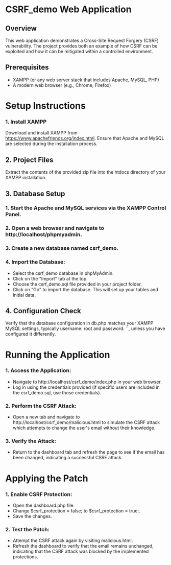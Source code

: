 # CSRF_demo Web Application
## Overview
This web application demonstrates a Cross-Site Request Forgery (CSRF) vulnerability. The project provides both an example of how CSRF can be exploited and how it can be mitigated within a controlled environment.

## Prerequisites
- XAMPP (or any web server stack that includes Apache, MySQL, PHP)
- A modern web browser (e.g., Chrome, Firefox)

# Setup Instructions
### 1. Install XAMPP
Download and install XAMPP from https://www.apachefriends.org/index.html. Ensure that Apache and MySQL are selected during the installation process.

## 2. Project Files
Extract the contents of the provided zip file into the htdocs directory of your XAMPP installation.

## 3. Database Setup
### 1. Start the Apache and MySQL services via the XAMPP Control Panel.
### 2. Open a web browser and navigate to http://localhost/phpmyadmin.
### 3. Create a new database named csrf_demo.
### 4. Import the Database:
- Select the csrf_demo database in phpMyAdmin.
- Click on the "Import" tab at the top.
- Choose the csrf_demo.sql file provided in your project folder.
- Click on "Go" to import the database. This will set up your tables and initial data.
## 4. Configuration Check
Verify that the database configuration in db.php matches your XAMPP MySQL settings, typically username: root and password: ``, unless you have configured it differently.

# Running the Application
### 1. Access the Application:
- Navigate to http://localhost/csrf_demo/index.php in your web browser.
- Log in using the credentials provided (if specific users are included in the csrf_demo.sql, use those credentials).
### 2. Perform the CSRF Attack:
- Open a new tab and navigate to http://localhost/csrf_demo/malicious.html to simulate the CSRF attack which attempts to change the user's email without their knowledge.
### 3. Verify the Attack:
- Return to the dashboard tab and refresh the page to see if the email has been changed, indicating a successful CSRF attack.

# Applying the Patch
### 1. Enable CSRF Protection:
- Open the dashboard.php file.
- Change $csrf_protection = false; to $csrf_protection = true;.
- Save the changes.
### 2. Test the Patch:
- Attempt the CSRF attack again by visiting malicious.html.
- Refresh the dashboard to verify that the email remains unchanged, indicating that the CSRF attack was blocked by the implemented protections.
